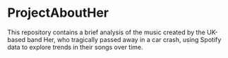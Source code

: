 # ProjectAboutHer
This repository contains a brief analysis of the music created by the UK-based band Her, who tragically passed away in a car crash, using Spotify data to explore trends in their songs over time.
